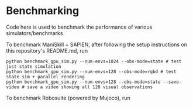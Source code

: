 # Benchmarking

Code here is used to benchmark the performance of various simulators/benchmarks

To benchmark ManiSkill + SAPIEN, after following the setup instructions on this repository's README.md, run

```
python benchmark_gpu_sim.py --num-envs=1024 --obs-mode=state # test just state simulation
python benchmark_gpu_sim.py --num-envs=128 --obs-mode=rgbd # test state sim + parallel rendering
python benchmark_gpu_sim.py --num-envs=128 --obs-mode=state --save-video # save a video showing all 128 visual observations
```

To benchmark Robosuite (powered by Mujoco), run

